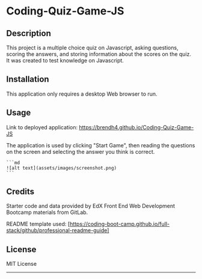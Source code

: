 # Coding-Quiz-Game-JS

## Description

This project is a multiple choice quiz on Javascript, asking questions, scoring the answers, and storing information about the scores on the quiz. It was created to test knowledge on Javascript.

## Installation

This application only requires a desktop Web browser to run.

## Usage

Link to deployed application: https://brendh4.github.io/Coding-Quiz-Game-JS

The application is used by clicking "Start Game", then reading the questions on the screen and selecting the answer you think is correct. 

    ```md
    ![alt text](assets/images/screenshot.png) 
    ```

## Credits

Starter code and data provided by EdX Front End Web Development Bootcamp materials from GitLab.

README template used: [https://coding-boot-camp.github.io/full-stack/github/professional-readme-guide]

## License

MIT License

---